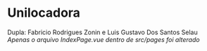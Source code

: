 # Unilocadora
Dupla: Fabricio Rodrigues Zonin e Luis Gustavo Dos Santos Selau <br>
*Apenas o arquivo IndexPage.vue dentro de src/pages foi alterado*
